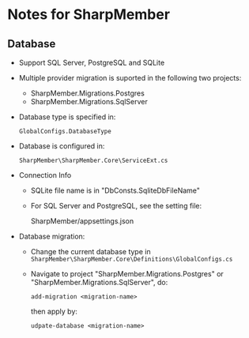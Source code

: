 # Notes for SharpMember

## Database

- Support SQL Server, PostgreSQL and SQLite

- Multiple provider migration is suported in the following two projects:
  - SharpMember.Migrations.Postgres
  - SharpMember.Migrations.SqlServer

- Database type is specified in:
  
  `GlobalConfigs.DatabaseType`

- Database is configured in:
  
  `SharpMember\SharpMember.Core\ServiceExt.cs`

- Connection Info
  - SQLite file name is in "DbConsts.SqliteDbFileName"
  - For SQL Server and PostgreSQL, see the setting file:

    SharpMember/appsettings.json

- Database migration:
  - Change the current database type in `SharpMember\SharpMember.Core\Definitions\GlobalConfigs.cs`
  - Navigate to project "SharpMember.Migrations.Postgres" or "SharpMember.Migrations.SqlServer", do:

    `add-migration <migration-name>`

    then apply by:

    `udpate-database <migration-name>`

